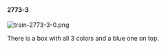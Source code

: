 #### 2773-3
![train-2773-3-0.png](https://github.com/lil-lab/nlvr/raw/master/nlvr/train/images/9/train-2773-3-0.png "train-2773-3-0.png")

There is a box with all 3 colors and a blue one on top.